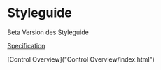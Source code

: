 # Styleguide
Beta Version des Styleguide

[Specification](Specification/index.html)

[Control Overview]("Control Overview/index.html")
